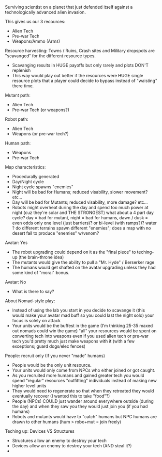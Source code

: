Surviving scientist on a planet that just defended itself against a technologically advanced alien invasion.

This gives us our 3 recources:

  * Alien Tech
  * Pre-war Tech
  * Weapons/Ammo (Arms)

Resource harvesting:
Towns / Ruins, Crash sites and Military dropspots are "scavanged" for the different resource types.

  * Scavanging results in HUGE payoffs but only rarely and plots DON'T replenish
  * This way would play out better if the resources were HUGE single 
    resource plots that a player could decide to bypass instead of "waisting" there time. 

Mutant path:

  * Alien Tech
  * Pre-war Tech (or weapons?)

Robot path:

  * Alien Tech
  * Weapons (or pre-war tech?)

Human path:

  * Weapons
  * Pre-war Tech

Map characteristics:

  * Procedurally generated
  * Day/Night cycle
  * Night cycle spawns "enemies"
  * Night will be bad for Humans; reduced visability, slower movement? etc...
  * Day will be bad for Mutants; reduced visability, more damage? etc...
  * Robots might overheat during the day and spend too much power at night (cuz they're solar and THE STRONGEST)
    what about a 4 part day cycle? day = bad for mutant, night = bad for humans, dawn / dusk = even odds
    only one level (just barriers)? or bi-level (with ramps?)?  water ?  do different terrains spawn 
    different "enemies"; does a map with no desert fail to produce "enemies" w/venom?

Avatar: Yes

  * The robot upgrading could depend on it as the "final piece" to teching-up (the brain-throne idea)
  * The mutants would give the ability to pull a "Mr. Hyde" / Berserker rage
  * The humans would get shafted on the avatar upgrading unless they had some kind of "moral" bonus.

Avatar: No

  * What is there to say?

About Nomad-style play:

  * Instead of using the lab you start in you decide to scavange it (this would make your avatar mad buff so you could last the night solo)
    your focus is solely on attack
  * Your units would be the buffest in the game (I'm thinking 25-35 maxed out nomads could win the game)
    "all" your resources would be spent on converting tech into weapons even if you used alien tech or pre-war tech 
     you'd pretty much just make weapons with it (with a few exceptions; guard dogs/elec fences)

People: recruit only (If you never "made" humans)

  * People would be the only unit resource.
  * Your units would only come from NPCs who either joined or got caught.
  * As you recruited more humans and gained greater tech you would spend "regular" resources "outfitting" individuals instead of making new higher level units
  * They would need to regenerate so that when they retreated they would eventually recover (I wanted this to take "food"?)
  * People (NPCs) COULD just wander around everywhere outside (during the day) and when they saw you they would just join you (if you had humans)
  * Robots and mutants would have to "catch" humans but NPC humans are drawn to other humans (hum > robo+mut = join freely)

Teching up:
Devices VS Structures

  * Structures allow an enemy to destroy your tech
  * Devices allow an enemy to destroy your tech (AND steal it?)
  * 
  


  



